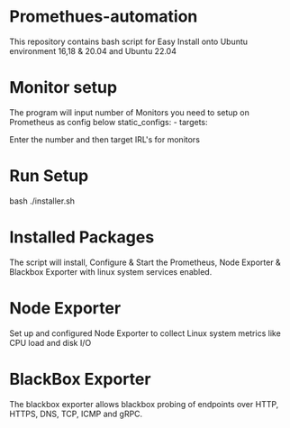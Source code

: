 # Promethues-automation
This repository contains bash script for Easy Install onto Ubuntu environment 16,18 &amp; 20.04 and Ubuntu 22.04

# Monitor setup
The program will input number of Monitors you need to setup on Prometheus as config below
static_configs:
      - targets: 

Enter the number and then target IRL's for monitors

# Run Setup
bash ./installer.sh

# Installed Packages
The script will install, Configure & Start the Prometheus, Node Exporter & Blackbox Exporter with linux system services enabled.

# Node Exporter
Set up and configured Node Exporter to collect Linux system metrics like CPU load and disk I/O

# BlackBox Exporter
The blackbox exporter allows blackbox probing of endpoints over HTTP, HTTPS, DNS, TCP, ICMP and gRPC.
